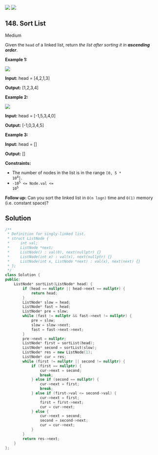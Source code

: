 [![](https://img.shields.io/github/stars/javadev/LeetCode-in-All?label=Stars&style=flat-square)](https://github.com/javadev/LeetCode-in-All)
[![](https://img.shields.io/github/forks/javadev/LeetCode-in-All?label=Fork%20me%20on%20GitHub%20&style=flat-square)](https://github.com/javadev/LeetCode-in-All/fork)

## 148\. Sort List

Medium

Given the `head` of a linked list, return _the list after sorting it in **ascending order**_.

**Example 1:**

![](https://assets.leetcode.com/uploads/2020/09/14/sort_list_1.jpg)

**Input:** head = [4,2,1,3]

**Output:** [1,2,3,4] 

**Example 2:**

![](https://assets.leetcode.com/uploads/2020/09/14/sort_list_2.jpg)

**Input:** head = [-1,5,3,4,0]

**Output:** [-1,0,3,4,5] 

**Example 3:**

**Input:** head = []

**Output:** [] 

**Constraints:**

*   The number of nodes in the list is in the range <code>[0, 5 * 10<sup>4</sup>]</code>.
*   <code>-10<sup>5</sup> <= Node.val <= 10<sup>5</sup></code>

**Follow up:** Can you sort the linked list in `O(n logn)` time and `O(1)` memory (i.e. constant space)?

## Solution

```cpp
/**
 * Definition for singly-linked list.
 * struct ListNode {
 *     int val;
 *     ListNode *next;
 *     ListNode() : val(0), next(nullptr) {}
 *     ListNode(int x) : val(x), next(nullptr) {}
 *     ListNode(int x, ListNode *next) : val(x), next(next) {}
 * };
 */
class Solution {
public:
    ListNode* sortList(ListNode* head) {
        if (head == nullptr || head->next == nullptr) {
            return head;
        }
        ListNode* slow = head;
        ListNode* fast = head;
        ListNode* pre = slow;
        while (fast != nullptr && fast->next != nullptr) {
            pre = slow;
            slow = slow->next;
            fast = fast->next->next;
        }
        pre->next = nullptr;
        ListNode* first = sortList(head);
        ListNode* second = sortList(slow);
        ListNode* res = new ListNode(1);
        ListNode* cur = res;
        while (first != nullptr || second != nullptr) {
            if (first == nullptr) {
                cur->next = second;
                break;
            } else if (second == nullptr) {
                cur->next = first;
                break;
            } else if (first->val <= second->val) {
                cur->next = first;
                first = first->next;
                cur = cur->next;
            } else {
                cur->next = second;
                second = second->next;
                cur = cur->next;
            }
        }
        return res->next;
    }
};
```